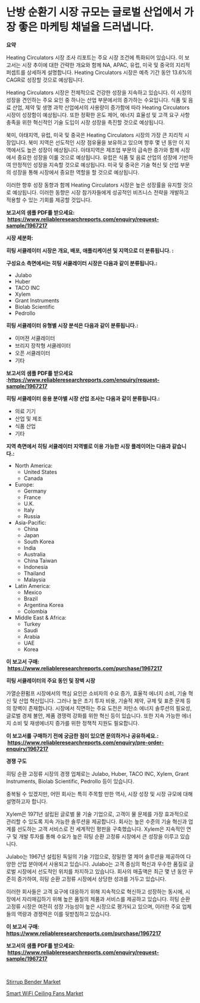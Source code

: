 <p><h1>난방 순환기 시장 규모는 글로벌 산업에서 가장 좋은 마케팅 채널을 드러냅니다.</h1></p><p><strong>요약</strong></p>
<p><p>Heating Circulators 시장 조사 리포트는 주요 시장 조건에 특화되어 있습니다. 이 보고서는 시장 추이에 대한 간략한 개요와 함께 NA, APAC, 유럽, 미국 및 중국의 지리적 퍼셉트를 상세하게 설명합니다. Heating Circulators 시장은 예측 기간 동안 13.6%의 CAGR로 성장할 것으로 예상됩니다.</p><p>Heating Circulators 시장은 전체적으로 건강한 성장을 지속하고 있습니다. 이 시장의 성장을 견인하는 주요 요인 중 하나는 산업 부문에서의 증가하는 수요입니다. 식품 및 음료 산업, 제약 및 생명 과학 산업에서의 사용량이 증가함에 따라 Heating Circulators 시장이 성장함이 예상됩니다. 또한 정확한 온도 제어, 에너지 효율성 및 고객 요구 사항 충족을 위한 혁신적인 기술 도입이 시장 성장을 촉진할 것으로 예상됩니다.</p><p>북미, 아태지역, 유럽, 미국 및 중국은 Heating Circulators 시장의 가장 큰 지리적 시장입니다. 북미 지역은 선도적인 시장 점유율을 보유하고 있으며 향후 몇 년 동안 이 지역에서도 높은 성장이 예상됩니다. 아태지역은 제조업 부문의 급속한 증가와 함께 시장에서 중요한 성장을 이룰 것으로 예상됩니다. 유럽은 식품 및 음료 산업의 성장에 기반하여 안정적인 성장을 지속할 것으로 예상됩니다. 미국 및 중국은 기술 혁신 및 산업 부문의 성장을 통해 시장에서 중요한 역할을 할 것으로 예상됩니다.</p><p>이러한 향후 성장 동향과 함께 Heating Circulators 시장은 높은 성장률을 유지할 것으로 예상됩니다. 이러한 동향은 시장 참가자들에게 성공적인 비즈니스 전략을 개발하고 적용할 수 있는 기회를 제공할 것입니다.</p></p>
<p><strong>보고서의 샘플 PDF를 받으세요: &nbsp;<a href="https://www.reliableresearchreports.com/enquiry/request-sample/1967217">https://www.reliableresearchreports.com/enquiry/request-sample/1967217</a></strong></p>
<p><strong>시장 세분화:</strong></p>
<p><strong> 히팅 서큘레이터 시장은 개요, 배포, 애플리케이션 및 지역으로 더 분류됩니다. :</strong></p>
<p><strong>구성요소 측면에서는 히팅 서큘레이터 시장은 다음과 같이 분류됩니다.:</strong></p>
<p><ul><li>Julabo</li><li>Huber</li><li>TACO INC</li><li>Xylem</li><li>Grant Instruments</li><li>Biolab Scientific</li><li>Pedrollo</li></ul></p>
<p><strong> 히팅 서큘레이터 유형별 시장 분석은 다음과 같이 분류됩니다.:</strong></p>
<p><ul><li>이머젼 서큘레이터</li><li>브리지 장착형 서큘레이터</li><li>오픈 서큘레이터</li><li>기타</li></ul></p>
<p><strong>보고서의 샘플 PDF를 받으세요 :<a href="https://www.reliableresearchreports.com/enquiry/request-sample/1967217">https://www.reliableresearchreports.com/enquiry/request-sample/1967217</a></strong></p>
<p><strong> 히팅 서큘레이터 응용 분야별 시장 산업 조사는 다음과 같이 분류됩니다.:</strong></p>
<p><ul><li>의료 기기</li><li>산업 및 제조</li><li>식품 산업</li><li>기타</li></ul></p>
<p><strong>지역 측면에서 히팅 서큘레이터 지역별로 이용 가능한 시장 플레이어는 다음과 같습니다.:</strong></p>
<p><ul>
    <li>
        North America:
        <ul>
            <li>United States</li>
            <li>Canada</li>
        </ul>
    </li>
    <li>
        Europe:
        <ul>
            <li>Germany</li>
            <li>France</li>
            <li>U.K.</li>
            <li>Italy</li>
            <li>Russia</li>
        </ul>
    </li>
    <li>
        Asia-Pacific:
        <ul>
            <li>China</li>
            <li>Japan</li>
            <li>South Korea</li>
            <li>India</li>
            <li>Australia</li>
            <li>China Taiwan</li>
            <li>Indonesia</li>
            <li>Thailand</li>
            <li>Malaysia</li>
        </ul>
    </li>
    <li>
        Latin America:
        <ul>
            <li>Mexico</li>
            <li>Brazil</li>
            <li>Argentina Korea</li>
            <li>Colombia</li>
        </ul>
    </li>
    <li>
        Middle East & Africa:
        <ul>
            <li>Turkey</li>
            <li>Saudi</li>
            <li>Arabia</li>
            <li>UAE</li>
            <li>Korea</li>
        </ul>
    </li>
    </ul></p>
<p><strong>이 보고서 구매: &nbsp;<a href="https://www.reliableresearchreports.com/purchase/1967217">https://www.reliableresearchreports.com/purchase/1967217</a></strong></p>
<p><strong>히팅 서큘레이터의 주요 동인 및 장벽 시장</strong></p>
<p><p>가열순환펌프 시장에서의 핵심 요인은 소비자의 수요 증가, 효율적 에너지 소비, 기술 혁신 및 산업 혁신입니다. 그러나 높은 초기 투자 비용, 기술적 제약, 규제 및 표준 문제 등의 장벽이 존재합니다. 시장에서 직면하는 주요 도전은 저탄소 에너지 솔루션의 필요성, 글로벌 경제 불안, 제품 경쟁력 강화를 위한 혁신 등이 있습니다. 또한 지속 가능한 에너지 소비 및 재생에너지 증가를 위한 정책적 지원도 필요합니다.</p></p>
<p><strong>이 보고서를 구매하기 전에 궁금한 점이 있으면 문의하거나 공유하세요.: &nbsp;<a href="https://www.reliableresearchreports.com/enquiry/pre-order-enquiry/1967217">https://www.reliableresearchreports.com/enquiry/pre-order-enquiry/1967217</a></strong></p>
<p><strong>경쟁 구도</strong></p>
<p><p>히팅 순환 고정류 시장의 경쟁 업체로는 Julabo, Huber, TACO INC, Xylem, Grant Instruments, Biolab Scientific, Pedrollo 등이 있습니다. </p><p>중복될 수 있겠지만, 어떤 회사는 특히 주목할 만한 역사, 시장 성장 및 시장 규모에 대해 설명하고자 합니다. </p><p>Xylem은 1971년 설립된 글로벌 물 기술 기업으로, 고객이 물 문제를 가장 효과적으로 관리할 수 있도록 지속 가능한 솔루션을 제공합니다. 회사는 높은 수준의 기술 혁신과 업계를 선도하는 고객 서비스로 전 세계적인 평판을 구축했습니다. Xylem은 지속적인 연구 및 개발 투자를 통해 수요가 높은 히팅 순환 고정류 시장에서 큰 성장을 이루고 있습니다.</p><p>Julabo는 1967년 설립된 독일의 기술 기업으로, 정밀한 열 제어 솔루션을 제공하여 다양한 산업 분야에서 사용되고 있습니다. Julabo는 고객 중심의 혁신과 우수한 품질로 글로벌 시장에서 선도적인 위치를 차지하고 있습니다. 회사의 매출액은 최근 몇 년 동안 꾸준히 증가하여, 히팅 순환 고정류 시장에서 상당한 성과를 거두고 있습니다.</p><p>이러한 회사들은 고객 요구에 대응하기 위해 지속적으로 혁신하고 성장하는 동시에, 시장에서 자리매김하기 위해 높은 품질의 제품과 서비스를 제공하고 있습니다. 히팅 순환 고정류 시장은 여전히 성장 가능성이 높은 시장으로 평가되고 있으며, 이러한 주요 업체들의 역량과 경쟁력은 이를 뒷받침하고 있습니다.</p></p>
<p><strong>이 보고서 구매: &nbsp; <a href="https://www.reliableresearchreports.com/purchase/1967217">https://www.reliableresearchreports.com/purchase/1967217</a></strong></p>
<p><strong>보고서의 샘플 PDF를 받으세요: &nbsp;<a href="https://www.reliableresearchreports.com/enquiry/request-sample/1967217">https://www.reliableresearchreports.com/enquiry/request-sample/1967217</a></strong><strong></strong></p>
<p>&nbsp;</p>
<p><p><a href="https://view.publitas.com/reportprime-1/stirrup-bender-market-provides-detailed-segmentation-of-this-market-based-on-type-application-and-region-and-forecast-for-the-period-from-2024-2031/">Stirrup Bender Market</a></p><p><a href="https://view.publitas.com/reportprime-1/smart-wifi-ceiling-fans-market-size-reflecting-a-forecast-till-2031-market-by-type-by-application-and-by-geography/">Smart WiFi Ceiling Fans Market</a></p></p>